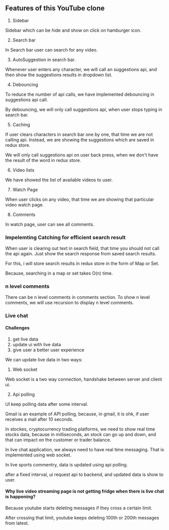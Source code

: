 ## Features of this YouTube clone

1. Sidebar

Sidebar which can be hide and show on click on hamburger icon.

2. Search bar 

In Search bar user can search for any video.

3. AutoSuggestion in search bar. 

Whenever user enters any character, we will call an suggestions api, and then show the suggestions results in dropdown list.

4. Debouncing

To reduce the number of api calls, we have implemented debouncing in suggestions api call.

By debouncing, we will only call suggestions api, when user stops typing in search bar.

5. Caching

If user clears characters in search bar one by one, that time we are not calling api. Instead, we are showing the suggestions which are saved in redux store.

We will only call suggestions api on user back press, when we don't have the result of the word in redux store.

6. Video lists

We have showed the list of available videos to user.

7. Watch Page

When user clicks on any video, that time we are showing that particular video watch page.

8. Comments

In watch page, user can see all comments.



### Impelemting Catching for efficient search result

When user is clearing out text in search field, that time you should not call the api again.
Just show the search response from saved search results.

For this, i will store search results in redux store in the form of Map or Set.

Because, searching in a map or set takes O(n) time.

### n level comments

There can be n level comments in comments section. 
To show n level comments, we will use recursion to display n level comments.

### Live chat

#### Challenges

1. get live data
2. update ui with live data
3. give user a better user experience

We can update live data in two ways:

1. Web socket

Web socket is a two way connection, handshake between server and client ui.

2. Api polling

UI keep polling data after some interval.

Gmail is an example of API polling, because, in gmail, it is ohk, if user receives a mail after 10 seconds.

In stockes, cryptocurrency trading platforms, we need to show real time stocks data, because in milliseconds, an stock can go up and down, and that can impact on the customer or trader balance.

In live chat application, we always need to have real time messaging. That is implemented using web socket.

In live sports commentry, data is updated using api polling.

after a fixed interval, ui request api to backend, and updated data is show to user.


#### Why live video streaming page is not getting fridge when there is live chat is happening?

Because youtube starts deleting messages if they cross a certain limit.

After crossing that limit, youtube keeps deleting 100th or 200th messages from latest.
